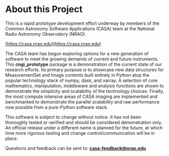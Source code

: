 # About this Project
This is a rapid prototype development effort underway by members of the Common Astronomy Software Applications 
(CASA) team at the National Radio Astronomy Observatory (NRAO).  
  
[https://casa.nrao.edu](https://casa.nrao.edu)

The CASA team has begun exploring options for a new generation of software to meet the growing demands of current and future instruments. 
This **cngi_prototype** package is a demonstration of the current state of our research efforts.  Its primary purpose is to showcase
new data structures for MeasurementSet and Image contents built entirely in Python atop the popular technology stack of numpy, dask, 
and xarray. A selection of core mathematics, manipulation, middleware and analysis functions are shown to demonstrate the simplicity and
scalability of the technology choices. Finally, the most compute intensive areas of CASA imaging are implemented and benchmarked to
demonstrate the parallel scalability and raw performance now possible from a pure-Python software stack.


This software is subject to change without notice. It has not been thoroughly tested or verified and should be
considered demonstration only. An official release under a different name is planned for the future, at which time more 
rigorous testing and change control/communication will be in place.


Questions and feedback can be sent to: **casa-feedback@nrao.edu**

